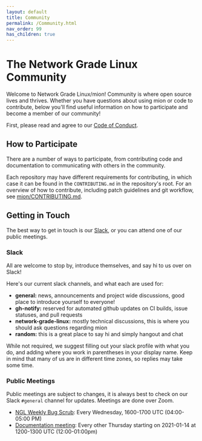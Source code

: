 ```yaml
---
layout: default
title: Community
permalink: /Community.html
nav_order: 99
has_children: true
---
```

# The Network Grade Linux Community

Welcome to Network Grade Linux/mion! Community is where open source lives and
thrives. Whether you have questions about using mion or code to contribute,
below you'll find useful information on how to participate and become a member
of our community!

First, please read and agree to our [Code of Conduct](docs/community/code-of-conduct.md).

## How to Participate

There are a number of ways to participate, from contributing code and
documentation to communicating with others in the community.

Each repository may have different requirements for contributing, in which case
it can be found in the `CONTRIBUTING.md` in the repository's root. For an
overview of how to contribute, including patch guidelines and git workflow, see
[mion/CONTRIBUTING.md](https://github.com/NetworkGradeLinux/mion/blob/dunfell/CONTRIBUTING.md).

## Getting in Touch

The best way to get in touch is our [Slack](networkgradelinux.slack.com), or you
can attend one of our public meetings.

### Slack

All are welcome to stop by, introduce themselves, and say hi to us over on Slack!

Here's our current slack channels, and what each are used for:

* **general:** news, announcements and project wide discussions, good place to introduce
  yourself to everyone!
* **gh-notify:** reserved for automated github updates on CI builds, issue
  statuses, and pull requests
* **network-grade-linux:** mostly technical discussions, this is where you
  should ask questions regarding mion
* **random:** this is a great place to say hi and simply hangout and chat

While not required, we suggest filling out your slack profile with what you do,
and adding where you work in parentheses in your display name. Keep in mind
  that many of us are in different time zones, so replies may take some time.

### Public Meetings

Public meetings are subject to changes, it is always best to check on our Slack
`#general` channel for updates. Meetings are done over Zoom.

* [NGL Weekly Bug Scrub](https://zoom.us/j/98346073206): Every Wednesday,
  1600-1700 UTC (04:00-05:00 PM)
* [Documentation meeting](https://zoom.us/j/92718009193?pwd=N3V6Q0lpYzlNZXRNR25EZGEzKy9yUT09):
  Every other Thursday starting on 2021-01-14 at 1200-1300 UTC (12:00-01:00pm)
